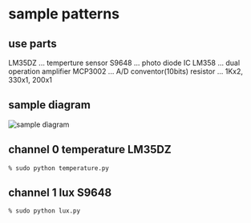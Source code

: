 # sample patterns

## use parts
LM35DZ ... temperture sensor
S9648 ... photo diode IC
LM358 ... dual operation amplifier
MCP3002 ... A/D conventor(10bits)
resistor ... 1Kx2, 330x1, 200x1


## sample diagram
![sample dìagram](https://raw.github.com/kurosuke/RPi-GPIO/master/images/MCP3002_board.png)

## channel 0 temperature LM35DZ

    % sudo python temperature.py

## channel 1 lux S9648

    % sudo python lux.py

